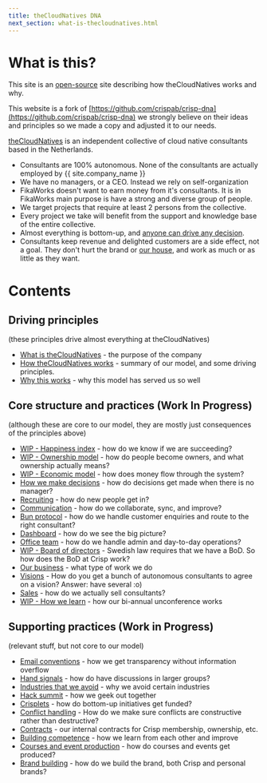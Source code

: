 ```yaml
---
title: theCloudNatives DNA
next_section: what-is-thecloudnatives.html
---
```


What is this?
=============

This site is an [open-source](http://en.wikipedia.org/wiki/Open_source) site
describing how theCloudNatives works and why.

This website is a fork of
[https://github.com/crispab/crisp-dna](https://github.com/crispab/crisp-dna)
we strongly believe on their ideas and principles so we made a copy and
adjusted it to our needs.

[theCloudNatives](https://thecloudnatives) is an independent collective of
cloud native consultants based in the Netherlands. 

- Consultants are 100% autonomous. None of the consultants are actually employed by {{ site.company_name }}
- We have no managers, or a CEO. Instead we rely on self-organization
- FikaWorks doesn't want to earn money from it's consultants. It is in FikaWorks main purpose is have a strong and diverse group of people.
- We target projects that require at least 2 persons from the collective.
- Every project we take will benefit from the support and knowledge base of the entire collective.
- Almost everything is bottom-up, and [anyone can drive any decision](decisions.html).
- Consultants keep revenue and delighted customers are a side effect, not a goal. They don't hurt the brand or [our house](what-is-thecloudnatives.html), and work as much or as little as they want.

Contents
========

Driving principles
------------------

(these principles drive almost everything at theCloudNatives)

- [What is theCloudNatives](what-is-thecloudnatives.html) - the purpose of the
company
- [How theCloudNatives works](how-thecloudnatives-works.html) - summary of our model, and
some driving principles.
- [Why this works](why-this-works.html) - why this model has served us so well

Core structure and practices (Work In Progress)
----------------------------

(although these are core to our model, they are mostly just consequences of the
principles above)

- [WIP - Happiness index](happiness-index.html) - how do we know if we are
succeeding?
- [WIP - Ownership model](ownership-model.html) - how do people become owners, and what ownership actually means?
- [WIP - Economic model](economic-model.html) - how does money flow through the  system?
- [How we make decisions](decisions.html) - how do decisions get made when
there is no manager?
- [Recruiting](recruiting.html) - how do new people get in?
- [Communication](communication.html) - how do we collaborate, sync, and
improve?
- [Bun protocol](bun-protocol.html) - how do we handle customer enquiries and
route to the right consultant?
- [Dashboard](dashboard.html) - how do we see the big picture?
- [Office team](office-team.html) - how do we handle admin and day-to-day
operations?
- [WIP - Board of directors](board.html) - Swedish law requires that we have a BoD.
So how does the BoD at Crisp work?
- [Our business](our-business.html) - what type of work we do
- [Visions](visions.html) - How do you get a bunch of autonomous consultants to agree on a vision? Answer: have several :o)
- [Sales](sales.html) - how do we actually sell consultants?
- [WIP - How we learn](unconference.html) - how our bi-annual unconference
works

Supporting practices (Work in Progress)
--------------------

(relevant stuff, but not core to our model)

- [Email conventions](email-conventions.html) - how we get transparency without
information overflow
- [Hand signals](hand-signals.html) - how do have discussions in larger groups?
- [Industries that we avoid](industries-that-we-avoid.html) - why we avoid
certain industries
- [Hack summit](hack-summit.html) - how we geek out together
- [Crisplets](crisplets.html) - how do bottom-up initiatives get funded?
- [Conflict handling](conflict-handling.html) - How do we make sure conflicts
are constructive rather than destructive?
- [Contracts](contracts.html) - our internal contracts for Crisp membership,
ownership, etc.
- [Building competence](building-competence.html) - how we learn from each
other and improve
- [Courses and event production](courses-and-event-production.html) - how do
courses and events get produced?
- [Brand building](brand-building.html) - how do we build the brand, both Crisp
and personal brands?
